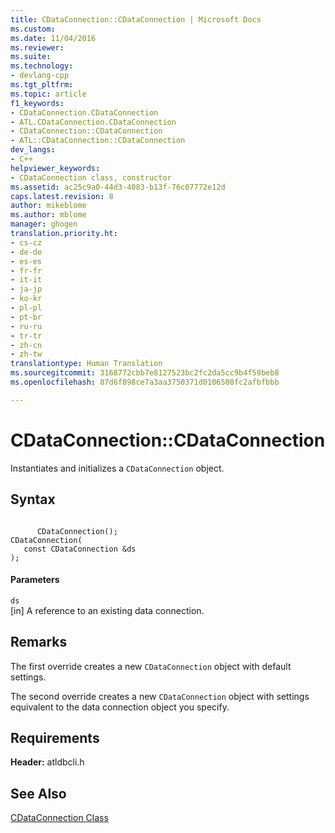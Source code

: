 ```yaml
---
title: CDataConnection::CDataConnection | Microsoft Docs
ms.custom: 
ms.date: 11/04/2016
ms.reviewer: 
ms.suite: 
ms.technology:
- devlang-cpp
ms.tgt_pltfrm: 
ms.topic: article
f1_keywords:
- CDataConnection.CDataConnection
- ATL.CDataConnection.CDataConnection
- CDataConnection::CDataConnection
- ATL::CDataConnection::CDataConnection
dev_langs:
- C++
helpviewer_keywords:
- CDataConnection class, constructor
ms.assetid: ac25c9a0-44d3-4083-b13f-76c07772e12d
caps.latest.revision: 8
author: mikeblome
ms.author: mblome
manager: ghogen
translation.priority.ht:
- cs-cz
- de-de
- es-es
- fr-fr
- it-it
- ja-jp
- ko-kr
- pl-pl
- pt-br
- ru-ru
- tr-tr
- zh-cn
- zh-tw
translationtype: Human Translation
ms.sourcegitcommit: 3168772cbb7e8127523bc2fc2da5cc9b4f59beb8
ms.openlocfilehash: 87d6f898ce7a3aa3750371d0106508fc2afbfbbb

---
```

# CDataConnection::CDataConnection
Instantiates and initializes a `CDataConnection` object.  
  
## Syntax  
  
```  
  
      CDataConnection();   
CDataConnection(  
   const CDataConnection &ds  
);  
```  
  
#### Parameters  
 `ds`  
 [in] A reference to an existing data connection.  
  
## Remarks  
 The first override creates a new `CDataConnection` object with default settings.  
  
 The second override creates a new `CDataConnection` object with settings equivalent to the data connection object you specify.  
  
## Requirements  
 **Header:** atldbcli.h  
  
## See Also  
 [CDataConnection Class](../../data/oledb/cdataconnection-class.md)


<!--HONumber=Jan17_HO2-->


